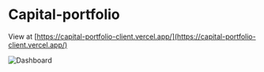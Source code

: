 # Capital-portfolio

View at [https://capital-portfolio-client.vercel.app/](https://capital-portfolio-client.vercel.app/)

![Dashboard](dashboard.jpg)
